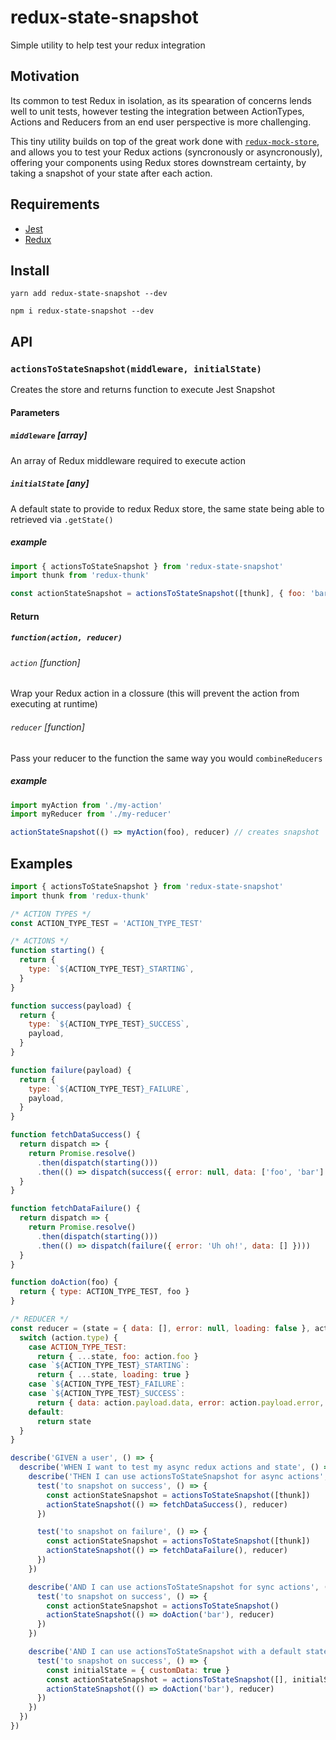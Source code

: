 # redux-state-snapshot

Simple utility to help test your redux integration

## Motivation

Its common to test Redux in isolation, as its spearation of concerns lends well to unit tests, however testing the integration between ActionTypes, Actions and Reducers from an end user perspective is more challenging.

This tiny utility builds on top of the great work done with [`redux-mock-store`](https://github.com/dmitry-zaets/redux-mock-store), and allows you to test your Redux actions (syncronously or asyncronously), offering your components using Redux stores downstream certainty, by taking a snapshot of your state after each action.

## Requirements

- [Jest](https://jestjs.io/)
- [Redux](https://redux.js.org/)

## Install

```
yarn add redux-state-snapshot --dev
```
```
npm i redux-state-snapshot --dev
```

## API

### `actionsToStateSnapshot(middleware, initialState)`

Creates the store and returns function to execute Jest Snapshot

#### Parameters

##### `middleware` [array]

An array of Redux middleware required to execute action

##### `initialState` [any]

A default state to provide to redux Redux store, the same state being able to retrieved via `.getState()`

##### example

```javascript
import { actionsToStateSnapshot } from 'redux-state-snapshot'
import thunk from 'redux-thunk'

const actionStateSnapshot = actionsToStateSnapshot([thunk], { foo: 'bar' })
```

#### Return

##### `function(action, reducer)`

###### `action` [function]

Wrap your Redux action in a clossure (this will prevent the action from executing at runtime)

###### `reducer` [function]

Pass your reducer to the function the same way you would `combineReducers`

##### example

```javascript
import myAction from './my-action'
import myReducer from './my-reducer'

actionStateSnapshot(() => myAction(foo), reducer) // creates snapshot
```

## Examples

```javascript
import { actionsToStateSnapshot } from 'redux-state-snapshot'
import thunk from 'redux-thunk'

/* ACTION TYPES */
const ACTION_TYPE_TEST = 'ACTION_TYPE_TEST'

/* ACTIONS */
function starting() {
  return {
    type: `${ACTION_TYPE_TEST}_STARTING`,
  }
}

function success(payload) {
  return {
    type: `${ACTION_TYPE_TEST}_SUCCESS`,
    payload,
  }
}

function failure(payload) {
  return {
    type: `${ACTION_TYPE_TEST}_FAILURE`,
    payload,
  }
}

function fetchDataSuccess() {
  return dispatch => {
    return Promise.resolve()
      .then(dispatch(starting()))
      .then(() => dispatch(success({ error: null, data: ['foo', 'bar'] })))
  }
}

function fetchDataFailure() {
  return dispatch => {
    return Promise.resolve()
      .then(dispatch(starting()))
      .then(() => dispatch(failure({ error: 'Uh oh!', data: [] })))
  }
}

function doAction(foo) {
  return { type: ACTION_TYPE_TEST, foo }
}

/* REDUCER */
const reducer = (state = { data: [], error: null, loading: false }, action) => {
  switch (action.type) {
    case ACTION_TYPE_TEST:
      return { ...state, foo: action.foo }
    case `${ACTION_TYPE_TEST}_STARTING`:
      return { ...state, loading: true }
    case `${ACTION_TYPE_TEST}_FAILURE`:
    case `${ACTION_TYPE_TEST}_SUCCESS`:
      return { data: action.payload.data, error: action.payload.error, loading: false }
    default:
      return state
  }
}

describe('GIVEN a user', () => {
  describe('WHEN I want to test my async redux actions and state', () => {
    describe('THEN I can use actionsToStateSnapshot for async actions', () => {
      test('to snapshot on success', () => {
        const actionStateSnapshot = actionsToStateSnapshot([thunk])
        actionStateSnapshot(() => fetchDataSuccess(), reducer)
      })

      test('to snapshot on failure', () => {
        const actionStateSnapshot = actionsToStateSnapshot([thunk])
        actionStateSnapshot(() => fetchDataFailure(), reducer)
      })
    })

    describe('AND I can use actionsToStateSnapshot for sync actions', () => {
      test('to snapshot on success', () => {
        const actionStateSnapshot = actionsToStateSnapshot()
        actionStateSnapshot(() => doAction('bar'), reducer)
      })
    })

    describe('AND I can use actionsToStateSnapshot with a default state', () => {
      test('to snapshot on success', () => {
        const initialState = { customData: true }
        const actionStateSnapshot = actionsToStateSnapshot([], initialState)
        actionStateSnapshot(() => doAction('bar'), reducer)
      })
    })
  })
})
```
